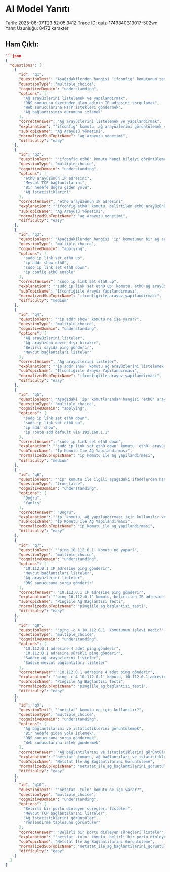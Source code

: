 # AI Model Yanıtı

Tarih: 2025-06-07T23:52:05.341Z
Trace ID: quiz-1749340313017-502wn
Yanıt Uzunluğu: 8472 karakter

## Ham Çıktı:
```json
```json
{
  "questions": [
    {
      "id": "q1",
      "questionText": "Aşağıdakilerden hangisi 'ifconfig' komutunun temel kullanım amaçlarından biridir?",
      "questionType": "multiple_choice",
      "cognitiveDomain": "understanding",
      "options": [
        "Ağ arayüzlerini listelemek ve yapılandırmak",
        "DNS sunucusu üzerinden alan adının IP adresini sorgulamak",
        "Web sunucularına HTTP istekleri göndermek",
        "Ağ bağlantısının durumunu izlemek"
      ],
      "correctAnswer": "Ağ arayüzlerini listelemek ve yapılandırmak",
      "explanation": "'ifconfig' komutu, ağ arayüzlerini görüntülemek ve yapılandırmak için kullanılır. Metinde 'Ağ arayüzlerini görüntülemek ve yapılandırmak için kullanılır.' ifadesi yer almaktadır. Diğer seçenekler farklı komutların kullanım amaçlarını belirtir.",
      "subTopicName": "Ağ Arayüzü Yönetimi",
      "normalizedSubTopicName": "ag_arayuzu_yonetimi",
      "difficulty": "easy"
    },
    {
      "id": "q2",
      "questionText": "'ifconfig eth0' komutu hangi bilgiyi görüntülemek için kullanılır?",
      "questionType": "multiple_choice",
      "cognitiveDomain": "understanding",
      "options": [
        "eth0 arayüzünün IP adresini",
        "Mevcut TCP bağlantılarını",
        "Bir hedefe doğru giden yolu",
        "Ağ istatistiklerini"
      ],
      "correctAnswer": "eth0 arayüzünün IP adresini",
      "explanation": "'ifconfig eth0' komutu, belirtilen eth0 arayüzünün IP adresini görüntülemek için kullanılır. Metinde 'ifconfig eth0 (Belirli bir arayüzün IP adresini görüntüleme)' ifadesi yer almaktadır. Diğer seçenekler farklı komutların kullanım amaçlarını belirtir.",
      "subTopicName": "Ağ Arayüzü Yönetimi",
      "normalizedSubTopicName": "ag_arayuzu_yonetimi",
      "difficulty": "easy"
    },
    {
      "id": "q3",
      "questionText": "Aşağıdakilerden hangisi 'ip' komutunun bir ağ arayüzünü etkinleştirmek için kullanılan doğru söz dizimidir?",
      "questionType": "multiple_choice",
      "cognitiveDomain": "applying",
      "options": [
        "sudo ip link set eth0 up",
        "ip addr show eth0",
        "sudo ip link set eth0 down",
        "ip config eth0 enable"
      ],
      "correctAnswer": "sudo ip link set eth0 up",
      "explanation": "'sudo ip link set eth0 up' komutu, eth0 ağ arayüzünü etkinleştirmek için doğru söz dizimidir. Metinde 'sudo ip link set eth0 up Ağ arayüzünü etkinleştirme' ifadesi yer almaktadır. Diğer seçenekler farklı amaçlara hizmet eder.",
      "subTopicName": "İfconfiğiile Arayüz Yapılandırması",
      "normalizedSubTopicName": "ifconfigiile_arayuz_yapilandirmasi",
      "difficulty": "medium"
    },
    {
      "id": "q4",
      "questionText": "'ip addr show' komutu ne işe yarar?",
      "questionType": "multiple_choice",
      "cognitiveDomain": "understanding",
      "options": [
        "Ağ arayüzlerini listeler",
        "Ağ arayüzünü devre dışı bırakır",
        "Belirli sayıda ping gönderir",
        "Mevcut bağlantıları listeler"
      ],
      "correctAnswer": "Ağ arayüzlerini listeler",
      "explanation": "'ip addr show' komutu ağ arayüzlerini listelemek için kullanılır. Metinde 'ip addr show Ağ arayüzlerini listeleme' ifadesi yer almaktadır. Diğer seçenekler farklı komutların işlevlerini belirtir.",
      "subTopicName": "İfconfiğiile Arayüz Yapılandırması",
      "normalizedSubTopicName": "ifconfigiile_arayuz_yapilandirmasi",
      "difficulty": "easy"
    },
    {
      "id": "q5",
      "questionText": "Aşağıdaki 'ip' komutlarından hangisi 'eth0' arayüzünü devre dışı bırakır?",
      "questionType": "multiple_choice",
      "cognitiveDomain": "applying",
      "options": [
        "sudo ip link set eth0 down",
        "sudo ip link set eth0 up",
        "ip addr show",
        "ip route add default via 192.168.1.1"
      ],
      "correctAnswer": "sudo ip link set eth0 down",
      "explanation": "'sudo ip link set eth0 down' komutu 'eth0' arayüzünü devre dışı bırakır. Metinde 'sudo ip link set eth0 down Ağ arayüzünü devre dışı bırakma' ifadesi yer almaktadır. Diğer seçenekler farklı işlevlere sahiptir.",
      "subTopicName": "İp Komutu İle Ağ Yapılandırması",
      "normalizedSubTopicName": "ip_komutu_ile_ag_yapilandirmasi",
      "difficulty": "medium"
    },
    {
      "id": "q6",
      "questionText": "'ip' komutu ile ilgili aşağıdaki ifadelerden hangisi doğrudur?",
      "questionType": "true_false",
      "cognitiveDomain": "understanding",
      "options": [
        "Doğru",
        "Yanlış"
      ],
      "correctAnswer": "Doğru",
      "explanation": "'ip' komutu, ağ yapılandırması için kullanılır ve arayüzleri etkinleştirmek veya devre dışı bırakmak gibi işlemleri gerçekleştirebilir. Metinde 'ip (Ağ yapılandırması)' ifadesi yer almaktadır.",
      "subTopicName": "İp Komutu İle Ağ Yapılandırması",
      "normalizedSubTopicName": "ip_komutu_ile_ag_yapilandirmasi",
      "difficulty": "easy"
    },
    {
      "id": "q7",
      "questionText": "'ping 10.112.0.1' komutu ne yapar?",
      "questionType": "multiple_choice",
      "cognitiveDomain": "understanding",
      "options": [
        "10.112.0.1 IP adresine ping gönderir",
        "Mevcut bağlantıları listeler",
        "Ağ arayüzlerini listeler",
        "DNS sunucusuna sorgu gönderir"
      ],
      "correctAnswer": "10.112.0.1 IP adresine ping gönderir",
      "explanation": "'ping 10.112.0.1' komutu, belirtilen IP adresine ICMP Echo istekleri göndererek ağ bağlantısını test eder. Metinde 'ping 10.112.0.1 Bir IP adresine ping gönderme' ifadesi yer almaktadır. Diğer seçenekler farklı komutların işlevlerini belirtir.",
      "subTopicName": "Pinğiile Ağ Bağlantısı Testi",
      "normalizedSubTopicName": "pingiile_ag_baglantisi_testi",
      "difficulty": "easy"
    },
    {
      "id": "q8",
      "questionText": "'ping -c 4 10.112.0.1' komutunun işlevi nedir?",
      "questionType": "multiple_choice",
      "cognitiveDomain": "understanding",
      "options": [
        "10.112.0.1 adresine 4 adet ping gönderir",
        "10.112.0.1 adresine sürekli ping gönderir",
        "Sadece ağ arayüzlerini listeler",
        "Sadece mevcut bağlantıları listeler"
      ],
      "correctAnswer": "10.112.0.1 adresine 4 adet ping gönderir",
      "explanation": "'ping -c 4 10.112.0.1' komutu, 10.112.0.1 adresine 4 adet ping gönderir. '-c 4' parametresi gönderilecek ping sayısını belirtir. Metinde 'ping -c 4 10.112.0.1 Belirli sayıda ping gönderme' ifadesi yer almaktadır.",
      "subTopicName": "Pinğiile Ağ Bağlantısı Testi",
      "normalizedSubTopicName": "pingiile_ag_baglantisi_testi",
      "difficulty": "easy"
    },
    {
      "id": "q9",
      "questionText": "'netstat' komutu ne için kullanılır?",
      "questionType": "multiple_choice",
      "cognitiveDomain": "understanding",
      "options": [
        "Ağ bağlantılarını ve istatistiklerini görüntülemek",
        "Bir hedefe giden yolu izlemek",
        "DNS sunucusuna sorgu göndermek",
        "Web sunucularına istek göndermek"
      ],
      "correctAnswer": "Ağ bağlantılarını ve istatistiklerini görüntülemek",
      "explanation": "'netstat' komutu, ağ bağlantıları ve istatistikleri hakkında bilgi verir. Metinde 'netstat (Ağ Bağlantılarını Görüntüleme) Ağ bağlantıları ve istatistikleri hakkında bilgi verir.' ifadesi yer almaktadır. Diğer seçenekler farklı komutların kullanım amaçlarını belirtir.",
      "subTopicName": "Netstat İle Ağ Bağlantılarını Görüntüleme",
      "normalizedSubTopicName": "netstat_ile_ag_baglantilarini_goruntuleme",
      "difficulty": "easy"
    },
    {
      "id": "q10",
      "questionText": "'netstat -tuln' komutu ne işe yarar?",
      "questionType": "multiple_choice",
      "cognitiveDomain": "understanding",
      "options": [
        "Belirli bir portu dinleyen süreçleri listeler",
        "Mevcut TCP bağlantılarını listeler",
        "Ağ istatistiklerini görüntüler",
        "Yönlendirme tablosunu görüntüler"
      ],
      "correctAnswer": "Belirli bir portu dinleyen süreçleri listeler",
      "explanation": "'netstat -tuln' komutu, belirli bir portu dinleyen süreçleri listeler. Metinde 'netstat -tuln Belirli bir portu dinleyen süreçleri listeleme' ifadesi yer almaktadır. Diğer seçenekler farklı 'netstat' parametrelerinin işlevlerini belirtir.",
      "subTopicName": "Netstat İle Ağ Bağlantılarını Görüntüleme",
      "normalizedSubTopicName": "netstat_ile_ag_baglantilarini_goruntuleme",
      "difficulty": "easy"
    }
  ]
}
```
```
